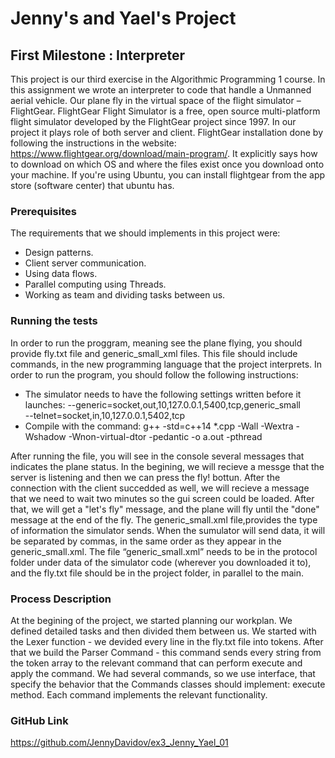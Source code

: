 # Jenny's and Yael's Project

## First Milestone : Interpreter

This project is our third exercise in the Algorithmic Programming 1 course. 
In this assignment we wrote an interpreter to code that handle a Unmanned aerial vehicle.
Our plane fly in the virtual space of the flight simulator – FlightGear.
FlightGear Flight Simulator is a free, open source multi-platform flight simulator developed by 
the FlightGear project since 1997. In our project it plays role of both server and client. 
FlightGear installation done by following the instructions in the website: https://www.flightgear.org/download/main-program/.
It explicitly says how to download on which OS and where the files exist once you download onto your machine.
If you're using Ubuntu, you can install flightgear from the app store (software center) that ubuntu has.


### Prerequisites
The requirements that we should implements in this project were:
* Design patterns.
* Client server communication.
* Using data flows.
* Parallel computing using Threads.
* Working as team and dividing tasks between us.


### Running the tests
In order to run the proggram, meaning see the plane flying, you should provide fly.txt file and generic_small_xml files.
This file should include commands, in the new programming language that the project interprets. 
In order to run the program, you should follow the following instructions:
*  The simulator needs to have the following settings written before it launches:
--generic=socket,out,10,127.0.0.1,5400,tcp,generic_small   
--telnet=socket,in,10,127.0.0.1,5402,tcp
*  Compile with the command:
g++ -std=c++14 *.cpp -Wall -Wextra -Wshadow -Wnon-virtual-dtor -pedantic -o a.out -pthread

After running the file, you will see in the console several messages that indicates the plane status. 
In the begining, we will recieve a messge that the server is listening and then we can press the fly! bottun.
After the connection with the client succedded as well, we will recieve a message that we need to wait two minutes so the gui screen could be loaded.
After that, we will get a "let's fly" message, and the plane will fly until the "done" message at the end of the fly.
The generic_small.xml file,provides the type of information the simulator sends.
When the sumulator will send data, it will be separated by commas, in the same order as they appear in the generic_small.xml.
The file “generic_small.xml” needs to be in the protocol folder under data of the simulator code (wherever you downloaded it to), and the fly.txt file should be in the project folder, in parallel to the main.



### Process Description
At the begining of the project, we started planning our workplan. 
We defined detailed tasks and then divided them between us.
We started with the Lexer function - we devided every line in the fly.txt file into tokens.
After that we build the Parser Command - this command sends every string from the token array 
to the relevant command that can perform execute and apply the command.
We had several commands, so we use interface, that specify the behavior that the Commands classes should implement: 
execute method. Each command implements the relevant functionality.


### GitHub Link
https://github.com/JennyDavidov/ex3_Jenny_Yael_01





